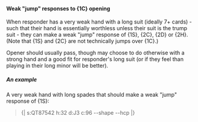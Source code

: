 #### <a name="Weak_jump_responses_to_1C_opening"> Weak "jump" responses to {1C} opening

When responder has a very weak hand with a long suit (ideally 7+ cards) - such that their hand is essentially worthless unless their suit is the trump suit - they can make a weak "jump" response of {1S}, {2C}, {2D} or {2H}. (Note that {1S} and {2C} are not technically jumps over {1C}.)

Opener should usually pass, though may choose to do otherwise with a strong hand and a good fit for responder's long suit (or if they feel than playing in their long minor will be better).

##### An example

A very weak hand with long spades that should make a weak "jump" response of {1S}:

> {| s:QT87542 h:32 d:J3 c:96 --shape --hcp |}
